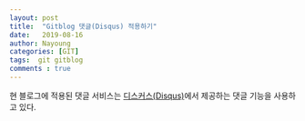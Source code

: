 ```yaml
---
layout: post
title:  "Gitblog 댓글(Disqus) 적용하기"
date:   2019-08-16
author: Nayoung
categories: [GIT]
tags:  git gitblog
comments : true
---
```

현 블로그에 적용된 댓글 서비스는 [디스커스(Disqus)](https://disqus.com)에서 제공하는 댓글 기능을 사용하고 있다.
